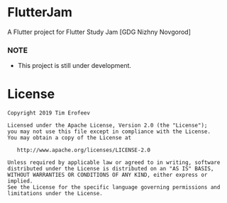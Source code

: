 # FlutterJam
A Flutter project for Flutter Study Jam [GDG Nizhny Novgorod]

### NOTE

- This project is still under development.

# License

    Copyright 2019 Tim Erofeev

    Licensed under the Apache License, Version 2.0 (the "License");
    you may not use this file except in compliance with the License.
    You may obtain a copy of the License at

       http://www.apache.org/licenses/LICENSE-2.0

    Unless required by applicable law or agreed to in writing, software
    distributed under the License is distributed on an "AS IS" BASIS,
    WITHOUT WARRANTIES OR CONDITIONS OF ANY KIND, either express or implied.
    See the License for the specific language governing permissions and
    limitations under the License.
